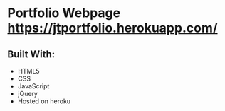 # Portfolio Webpage https://jtportfolio.herokuapp.com/

## Built With:
- HTML5 
- CSS
- JavaScript
- jQuery
- Hosted on heroku

